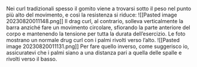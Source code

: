Nei curl tradizionali spesso il gomito viene a trovarsi sotto il peso nel punto più alto del movimento, e così la resistenza si riduce:
![[Pasted image 20230820011148.png]]
Il drag curl, al contrario, solleva verticalmente la barra anziché fare un movimento circolare, sfiorando la parte anteriore del corpo e mantenendo la tensione per tutta la durata dell’esercizio.
Le foto mostrano un normale drug curl con i palmi rivolti verso l’alto.
![[Pasted image 20230820011131.png]]
Per fare quello inverso, come suggerisco io, assicuratevi che i palmi siano a una distanza pari a quella delle spalle e rivolti verso il basso.